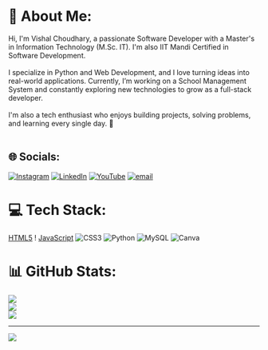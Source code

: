 # 💫 About Me:
Hi, I'm Vishal Choudhary, a passionate Software Developer with a Master's in Information Technology (M.Sc. IT). I'm also IIT Mandi Certified in Software Development.<br><br>I specialize in Python and Web Development, and I love turning ideas into real-world applications. Currently, I’m working on a School Management System and constantly exploring new technologies to grow as a full-stack developer.<br><br>I'm also a tech enthusiast who enjoys building projects, solving problems, and learning every single day. 🚀<br><br>


## 🌐 Socials:
[![Instagram](https://img.shields.io/badge/Instagram-%23E4405F.svg?logo=Instagram&logoColor=white)](https://instagram.com/vloggervishal1010) [![LinkedIn](https://img.shields.io/badge/LinkedIn-%230077B5.svg?logo=linkedin&logoColor=white)](https://linkedin.com/in/VishalChoudhary) [![YouTube](https://img.shields.io/badge/YouTube-%23FF0000.svg?logo=YouTube&logoColor=white)](https://youtube.com/@vloggervishal1010) [![email](https://img.shields.io/badge/Email-D14836?logo=gmail&logoColor=white)](mailto:choudhary7830@gmail.com) 

# 💻 Tech Stack:
[HTML5](https://img.shields.io/badge/html5-%23E34F26.svg?style=for-the-badge&logo=html5&logoColor=white) !
[JavaScript](https://img.shields.io/badge/javascript-%23323330.svg?style=for-the-badge&logo=javascript&logoColor=%23F7DF1E) ![CSS3](https://img.shields.io/badge/css3-%231572B6.svg?style=for-the-badge&logo=css3&logoColor=white) ![Python](https://img.shields.io/badge/python-3670A0?style=for-the-badge&logo=python&logoColor=ffdd54) ![MySQL](https://img.shields.io/badge/mysql-4479A1.svg?style=for-the-badge&logo=mysql&logoColor=white) ![Canva](https://img.shields.io/badge/Canva-%2300C4CC.svg?style=for-the-badge&logo=Canva&logoColor=white)
# 📊 GitHub Stats:
![](https://github-readme-stats.vercel.app/api?username=vloggervishal1010&theme=dark&hide_border=false&include_all_commits=true&count_private=false)<br/>
![](https://nirzak-streak-stats.vercel.app/?user=vloggervishal1010&theme=dark&hide_border=false)<br/>
![](https://github-readme-stats.vercel.app/api/top-langs/?username=vloggervishal1010&theme=dark&hide_border=false&include_all_commits=true&count_private=false&layout=compact)

---
[![](https://visitcount.itsvg.in/api?id=vloggervishal1010&icon=0&color=0)](https://visitcount.itsvg.in)

<!-- Proudly created with GPRM ( https://gprm.itsvg.in ) -->
